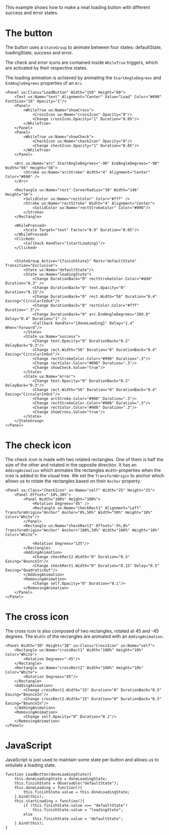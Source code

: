 This example shows how to make a neat loading button with different success and error states.

# The button

The button uses a `StateGroup` to animate between four states: defaultState, loadingState, success and error.

The check and error icons are contained inside `WhileTrue` triggers, which are activated by their respective states.

The loading animation is achieved by animating the `StartAngleDegrees` and `EndAngleDegrees` properties of an `Arc`.

<!-- snippet-begin:code/LoadButton.ux:LoadButton -->

```
<Panel ux:Class="LoadButton" Width="150" Height="60">
	<Text ux:Name="text" Alignment="Center" Value="Load" Color="#090" FontSize="16" Opacity="1"/>
	<Panel>
		<WhileTrue ux:Name="showCross">
			<CrossIcon ux:Name="crossIcon" Opacity="0"/>
			<Change crossIcon.Opacity="1" Duration="0.05"/>
		</WhileTrue>
	</Panel>
	<Panel>
		<WhileTrue ux:Name="showCheck">
			<CheckIcon ux:Name="checkIcon" Opacity="0"/>
			<Change checkIcon.Opacity="1" Duration="0.05"/>
		</WhileTrue>
	</Panel>

	<Arc ux:Name="arc" StartAngleDegrees="-90" EndAngleDegrees="-90" Width="56" Height="56">
		<Stroke ux:Name="arcStroke" Width="4" Alignment="Center" Color="#090" />
	</Arc>

	<Rectangle ux:Name="rect" CornerRadius="30" Width="146" Height="56">
		<SolidColor ux:Name="rectColor" Color="#fff" />
		<Stroke ux:Name="rectStroke" Width="4" Alignment="Center">
			<SolidColor ux:Name="rectStrokeColor" Color="#090"/>
		</Stroke>
	</Rectangle>

	<WhilePressed>
		<Scale Target="text" Factor="0.9" Duration="0.05"/>
	</WhilePressed>
	<Clicked>
		<Callback Handler="{startLoading}"/>
	</Clicked>


	<StateGroup Active="{finishState}" Rest="defaultState" Transition="Exclusive">
		<State ux:Name="defaultState"/>
		<State ux:Name="loadingState">
			<Change DurationBack="0" rectStrokeColor.Color="#ddd" Duration="0.3" />
			<Change DurationBack="0" text.Opacity="0" Duration="0.15"/>
			<Change DurationBack="0" rect.Width="56" Duration="0.4" Easing="CircularInOut"/>
			<Change DurationBack="0" rectColor.Color="#fff" Duration=".3"/>
			<Change DurationBack="0" arc.EndAngleDegrees="269.9" Delay="0.4" Duration="1" />
			<Callback Handler="{doneLoading}" Delay="1.4" When="Forward"/>
		</State>
		<State ux:Name="success">
			<Change text.Opacity="0" DurationBack="0.2" DelayBack="0.3"/>
			<Change rect.Width="56" Duration="0" DurationBack="0.4" Easing="CircularInOut"/>
			<Change rectStrokeColor.Color="#090" Duration=".3"/>
			<Change rectColor.Color="#090" Duration=".3"/>
			<Change showCheck.Value="true"/>
		</State>
		<State ux:Name="error">
			<Change text.Opacity="0" DurationBack="0.2" DelayBack="0.3"/>
			<Change rect.Width="56" Duration="0" DurationBack="0.4" Easing="CircularInOut"/>
			<Change arcStroke.Color="#900" Duration=".3"/>
			<Change rectStrokeColor.Color="#900" Duration=".3"/>
			<Change rectColor.Color="#900" Duration=".3"/>
			<Change showCross.Value="true"/>
		</State>
	</StateGroup>
</Panel>
```

<!-- snippet-end -->


# The check icon

The check icon is made with two rotated rectangles. One of them is half the size of the other and rotated in the opposite direction. It has an `AddingAnimation` which animates the rectangles `Width`-properties when the icon is added to the visual tree. We set the `TransformOrigin` to anchor which allows us to rotate the rectangles based on their `Anchor` property.

<!-- snippet-begin:code/CheckIcon.ux:CheckIcon -->

```
<Panel ux:Class="CheckIcon" ux:Name="self" Width="25" Height="25">
    <Panel Offset="-10%,30%">
        <Panel Width="100%" Height="100%">
            <Rotation Degrees="45" />
            <Rectangle ux:Name="checkRect1" Alignment="Left" TransformOrigin="Anchor" Anchor="0%,50%" Width="50%" Height="10%" Color="White"/>
        </Panel>
        <Rectangle ux:Name="checkRect2" Offset="-5%,0%" TransformOrigin="Anchor" Anchor="100%,50%" Width="100%" Height="10%" Color="White">

            <Rotation Degrees="135"/>
        </Rectangle>
        <AddingAnimation>
            <Change checkRect2.Width="0" Duration="0.5" Easing="BounceIn"/>
            <Change checkRect1.Width="0" Duration="0.15" Delay="0.5" Easing="QuadraticOut"/>
        </AddingAnimation>
        <RemovingAnimation>
            <Change self.Opacity="0" Duration="0.1"/>
        </RemovingAnimation>
    </Panel>
</Panel>
```

<!-- snippet-end -->

# The cross icon

The cross icon is also composed of two rectangles, rotated at 45 and -45 degrees. The `Width` of the recrangles are animated with an `AddingAnimation`.

<!-- snippet-begin:code/CrossIcon.ux:CrossIcon -->

```
<Panel Width="30" Height="30" ux:Class="CrossIcon" ux:Name="self">
    <Rectangle ux:Name="crossRect1" Width="100%" Height="10%" Color="White">
        <Rotation Degrees="-45"/>
    </Rectangle>
    <Rectangle ux:Name="crossRect2" Width="100%" Height="10%" Color="White">
        <Rotation Degrees="45"/>
    </Rectangle>
    <AddingAnimation>
        <Change crossRect1.Width="15" Duration="0" DurationBack="0.5" Easing="BounceIn"/>
        <Change crossRect2.Width="15" Duration="0" DurationBack="0.5" Easing="BounceIn"/>
    </AddingAnimation>
    <RemovingAnimation>
        <Change self.Opacity="0" Duration="0.1"/>
    </RemovingAnimation>
</Panel>
```

<!-- snippet-end -->

# JavaScript

JavaScript is just used to maintain some state per button and allows us to simulate a loading state.

<!-- snippet-begin:code/MainView.js:ButtonState -->

```
function LoadButton(doneLoadingState){
    this.doneLoadingState = doneLoadingState;
    this.finishState = Observable("defaultState");
    this.doneLoading = function(){
        this.finishState.value = this.doneLoadingState;
    }.bind(this);
    this.startLoading = function(){
        if (this.finishState.value === "defaultState")
            this.finishState.value = "loadingState";
        else
            this.finishState.value = "defaultState";
    }.bind(this);
}
```

<!-- snippet-end -->
